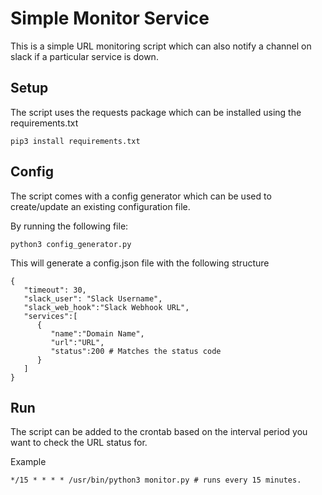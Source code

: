 # Simple Monitor Service

This is a simple URL monitoring script which can also notify a channel on slack
if a particular service is down.

## Setup

The script uses the requests package which can be installed using the requirements.txt

`pip3 install requirements.txt`

## Config

The script comes with a config generator which can be used to create/update an existing configuration file.

By running the following file:

`python3 config_generator.py`

This will generate a config.json file with the following structure

```
{
   "timeout": 30,
   "slack_user": "Slack Username",
   "slack_web_hook":"Slack Webhook URL",
   "services":[
      {
         "name":"Domain Name",
         "url":"URL",
         "status":200 # Matches the status code
      }
   ]
}
```

## Run

The script can be added to the crontab based on the interval period you want to check the URL status for.

Example
```
*/15 * * * * /usr/bin/python3 monitor.py # runs every 15 minutes.
```
